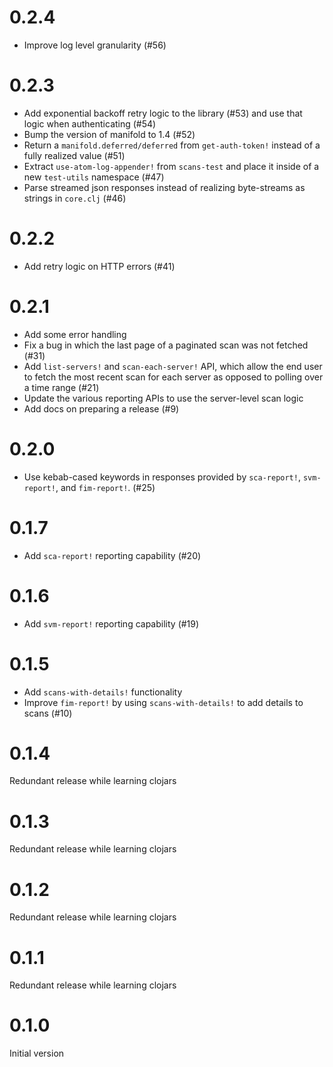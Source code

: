 # 0.2.4

- Improve log level granularity (#56)

# 0.2.3

- Add exponential backoff retry logic to the library (#53) and use that
  logic when authenticating (#54)
- Bump the version of manifold to 1.4 (#52)
- Return a `manifold.deferred/deferred` from `get-auth-token!` instead of a
  fully realized value (#51)
- Extract `use-atom-log-appender!` from `scans-test` and place it inside of
  a new `test-utils` namespace (#47)
- Parse streamed json responses instead of realizing byte-streams as strings in
  `core.clj` (#46)

# 0.2.2

- Add retry logic on HTTP errors (#41)

# 0.2.1

- Add some error handling
- Fix a bug in which the last page of a paginated scan was not fetched (#31)
- Add `list-servers!` and `scan-each-server!` API, which allow the end user to
  fetch the most recent scan for each server as opposed to polling over a time
  range (#21)
- Update the various reporting APIs to use the server-level scan logic
- Add docs on preparing a release (#9)

# 0.2.0

- Use kebab-cased keywords in responses provided by `sca-report!`,
  `svm-report!`, and `fim-report!`. (#25)

# 0.1.7

- Add `sca-report!` reporting capability (#20)

# 0.1.6

- Add `svm-report!` reporting capability (#19)

# 0.1.5

- Add `scans-with-details!` functionality
- Improve `fim-report!` by using `scans-with-details!` to add details to scans
  (#10)

# 0.1.4

Redundant release while learning clojars

# 0.1.3

Redundant release while learning clojars

# 0.1.2

Redundant release while learning clojars

# 0.1.1

Redundant release while learning clojars

# 0.1.0

Initial version
